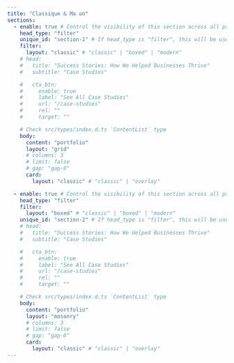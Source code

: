 ```yaml
---
title: "Classique & Ma on"
sections:
  - enable: true # Control the visibility of this section across all pages where it is used
    head_type: "filter"
    unique_id: "section-1" # If head_type is "filter", this will be used as the unique id for the filtering.
    filter:
      layout: "classic" # "classic" | "boxed" | "modern"
    # head:
    #   title: "Success Stories: How We Helped Businesses Thrive"
    #   subtitle: "Case Studies"

    #   cta_btn:
    #     enable: true
    #     label: "See All Case Studies"
    #     url: "/case-studies"
    #     rel: ""
    #     target: ""

    # Check src/types/index.d.ts `ContentList` type
    body:
      content: "portfolio"
      layout: "grid"
      # columns: 3
      # limit: false
      # gap: "gap-6"
      card:
        layout: "classic" # "classic" | "overlay"

  - enable: true # Control the visibility of this section across all pages where it is used
    head_type: "filter"
    filter:
      layout: "boxed" # "classic" | "boxed" | "modern"
    unique_id: "section-2" # If head_type is "filter", this will be used as the unique id for the filtering.
    # head:
    #   title: "Success Stories: How We Helped Businesses Thrive"
    #   subtitle: "Case Studies"

    #   cta_btn:
    #     enable: true
    #     label: "See All Case Studies"
    #     url: "/case-studies"
    #     rel: ""
    #     target: ""

    # Check src/types/index.d.ts `ContentList` type
    body:
      content: "portfolio"
      layout: "masonry"
      # columns: 3
      # limit: false
      # gap: "gap-6"
      card:
        layout: "classic" # "classic" | "overlay"
---
```

